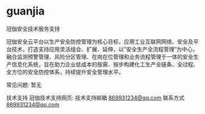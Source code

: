 # guanjia
冠伽安全技术服务支持

冠伽安全云平台以生产安全防控管理为核心目标，应用工业互联网网络、安全及平台技术，打造支持应用灵活组合、扩展、延伸，以”安全生产全流程管理”为中心，融合监测预警管理、风险分区管理、在岗在位管理和业务流程管理于一体的安全生产信息化系统，旨在助力企业低成本的按需、按步构建化工生产全链条、全过程、全方位的安全防控体系，持续提升安全管理水平。

常见问题:
暂无

技术支持
冠伽技术支持网页: 技术支持邮箱 869931234@qq.com
联系方式 869931234@qq.com
